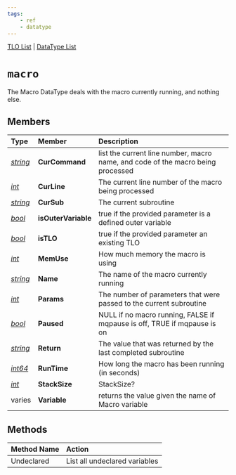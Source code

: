 ```yaml
---
tags:
    - ref
    - datatype
---
```

[TLO List](../top-level-objects/tlo-list.md) | [DataType List](../data-types/datatype-list.md)
# `macro`

The Macro DataType deals with the macro currently running, and nothing else.

## Members

| **Type** | **Member** | **Description** |
| :--- | :--- | :--- |
| [_string_](datatype-string.md) | **CurCommand** | list the current line number, macro name, and code of the macro being processed |
| [_int_](datatype-int.md) | **CurLine** | The current line number of the macro being processed |
| [_string_](datatype-string.md) | **CurSub** | The current subroutine |
| [_bool_](datatype-bool.md) | **isOuterVariable** | true if the provided parameter is a defined outer variable |
| [_bool_](datatype-bool.md) | **isTLO** | true if the provided parameter an existing TLO |
| [_int_](datatype-int.md) | **MemUse** | How much memory the macro is using |
| [_string_](datatype-string.md) | **Name** | The name of the macro currently running |
| [_int_](datatype-int.md) | **Params** | The number of parameters that were passed to the current subroutine |
| [_bool_](datatype-bool.md) | **Paused** | NULL if no macro running, FALSE if mqpause is off, TRUE if mqpause is on |
| [_string_](datatype-string.md) | **Return** | The value that was returned by the last completed subroutine |
| [_int64_](datatype-int64.md) | **RunTime** | How long the macro has been running (in seconds) |
| [_int_](datatype-int.md) | **StackSize** | StackSize? |
| varies | **Variable** | returns the value given the name of Macro variable |

## Methods

| Method Name | Action |
| :--- | :--- |
| Undeclared | List all undeclared variables |

